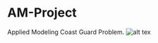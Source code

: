 # AM-Project
Applied Modeling Coast Guard Problem. 
![alt tex](https://masonbiodefense.files.wordpress.com/2014/08/three-seals-on-the-beach.jpg)
